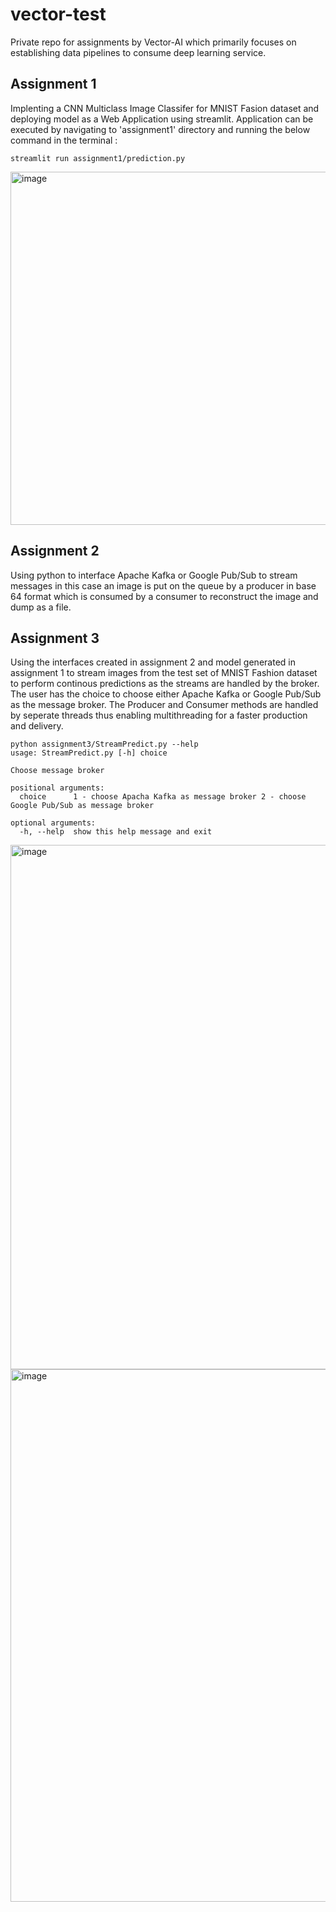 # vector-test
Private repo for assignments by Vector-AI which primarily focuses on establishing data pipelines to consume deep learning service.

## Assignment 1
Implenting a CNN Multiclass Image Classifer for MNIST Fasion dataset and deploying model as a Web Application using streamlit.
Application can be executed by navigating to 'assignment1' directory and running the below command in the terminal :

```streamlit run assignment1/prediction.py```

<img width="565" alt="image" src="https://user-images.githubusercontent.com/33273794/156141451-feae604c-5943-45f7-aed0-1315ec8cdb67.png">


## Assignment 2
Using python to interface Apache Kafka or Google Pub/Sub to stream messages in this case an image is put on the queue by a producer in base 64 format which is consumed by a consumer to reconstruct the image and dump as a file.


## Assignment 3
Using the interfaces created in assignment 2 and model generated in assignment 1 to stream images from the test set of MNIST Fashion dataset to perform continous predictions as the streams are handled by the broker.
The user has the choice to choose either Apache Kafka or Google Pub/Sub as the message broker.
The Producer and Consumer methods are handled by seperate threads thus enabling multithreading for a faster production and delivery.



```
python assignment3/StreamPredict.py --help
usage: StreamPredict.py [-h] choice

Choose message broker

positional arguments:
  choice      1 - choose Apacha Kafka as message broker 2 - choose Google Pub/Sub as message broker

optional arguments:
  -h, --help  show this help message and exit
  ```
  <img width="839" alt="image" src="https://user-images.githubusercontent.com/33273794/156142811-f74342c5-2766-4a23-94c8-3d6546c069e7.png">
<img width="852" alt="image" src="https://user-images.githubusercontent.com/33273794/156142896-256aeb8c-4121-4972-99bf-3e409e838c10.png">
